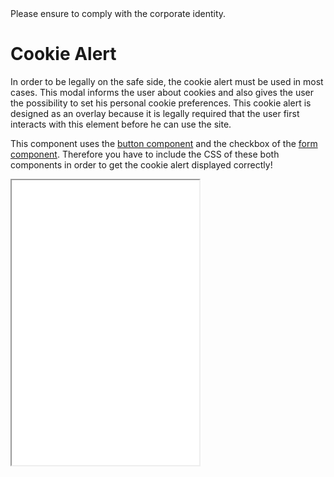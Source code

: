 <AlertInfo alertHeadline="Modifiable">
Please ensure to comply with the corporate identity.
</AlertInfo>

# Cookie Alert

In order to be legally on the safe side, the cookie alert must be used in most cases. This modal informs the user about cookies and also gives the user the possibility to set his personal cookie preferences. This cookie alert is designed as an overlay because it is legally required that the user first interacts with this element before he can use the site.

This component uses the [button component](../Button/Button.md) and the checkbox of the [form component](../Form/Form.md). Therefore you have to include the CSS of these both components in order to get the cookie alert displayed correctly!

<ContentRack
    fields='
        "preview": {
            "src": "examples/CookieAlertExample.html",
            "type": "link"
        },
        "<html>":{
            "src": "examples/CookieAlertExample.html",
            "type": "content",
            "selector": "#app"
        },
        "JS":{
            "src": "examples/cookieAlert.js",
            "type": "content"
        }
    '
 />

<Iframe src="examples/CookieAlertExample.html" style="min-height: 28.5rem; max-height: 28.5rem;" title="Cookie alert" alt="CookieAlertExample" />

The cookie alert uses the `<dialog>` element. In order to get the correct styling applied to it, you have to use the `.cookie-alert` class.
This dialog element is the transparent black background. Inside this `<dialog>` element you should create a `<div>` with the class `.cookie-alert-modal` applied to it. This is the wrapper element for all the content elements of this component:

* title as a `<h2>` element with the class `.h5`
* description as a `<p>` tag and the class `.cookie-alert-description`
* more-details link `.cookie-alert-detail-link`
* *accept all* cookies button
* the cookie configuration collapsible `<div>` `.cookie-alert-configuration`
  * the checkboxes wrapper `<div>` `.cookie-alert-configuration-settings`
    * the labels of each checkbox `.cookie-alert-checkbox-label`
  * the *accept configuration* button

The detailed structure of this component can be seen in the above example. Best practice is to place the cookie alert component as the first element in the body of each page. Additionaly it is mandatory to place a link to your cookie-information page into the description text! **Be aware, that on the cookie-information page there shouldn't be any cookie-alert. Because otherwise the visitor is not able to read the information before accepting anything. Thus you should not save or use any cookies on this page because the visitor has not accepted anything.**

## Accessibility

Because this component is a legal requirement, special attention should be paid to good accessibility! One important thing is to not use a `<div>` but a `<dialog>` element to tell especially screenreaders that this element is an overlay which stays in front of other content. Also some aria-attributes should be added. The `aria-labelledby` and the `aria-describedby` attributes should reference to the appropriate element in the modal (title and description). Also the special `open` attribute of the `<dialog>` element should get set correctly. You can find a description of this html element on it's dedicated page on the [MDN web docs](https://developer.mozilla.org/de/docs/Web/HTML/Element/dialog). It's also a good practice to set the [role element](https://developer.mozilla.org/en-US/docs/Web/Accessibility/ARIA/Roles/dialog_role) (`role="dialog"`) for supporting browsers. The modal div (`.cookie-alert-modal`) has the attribute `aria-modal="true"` attatched to it.

For the collapsable cookie configuration at the bottom of the cookie dialog, you should add `aria-controls="id"`. The configuration (`.cookie-alert-configuration`) needs also some additional attributes for accessibility: `aria-controls="id"`, `aria-labelledby="id"`, `aria-expanded="false"`. What these attributes are doing can be read in the two examples [W3: dialog-modal](https://www.w3.org/TR/wai-aria-practices/examples/dialog-modal/dialog.html) and [W3: accordion](https://www.w3.org/TR/wai-aria-practices/examples/accordion/accordion.html).

To also get the correct tab order for users only using their keyboard or other tools, the tabindex of the *accept all* button should be set to `tabindex="1"` and all the other clickable elements of the cookie alert to `tabindex="2"`. So the user first must tab through the cookie alert, before accessing the website itself. The *accept all* button has tabindex 1 because this element should have the inital focus.

## JavaScript

With our JavaScript we have focused on the usage in [CookieBot](https://cookiebot.com/) because this is the most used tool by our users. Because of that we have written this component's JavaScript in the "old-fashioned" way with `ES5 syntax`. This way you can simply copy paste our JavaScript into your *CookieBot* console. But more to this further below.

To make your `HTML` work with our JavaScript, you have to apply the coorect `data-controller`s. Every element, that causes some JavaScript code execution needs one of the following attributes:

* the `<dialog>` element should have the attribute `data-controller="cookie-alert"` attatched to it
* the more details link `.cookie-alert-detail-link` has the attribute `data-controller="cookie-alert/detail-link"`
* for the *accept all* button `data-controller="cookie-alert/button/accept"`
* the configuration element `.cookie-alert-configuration` needs the `data-controller="cookie-alert/configuration"` attribtue attatched
* the *accept configuration* button has the attribute `data-controller="cookie-alert/button/configuration"`
* the *close* buttons or links must have the attribute `data-controller="cookie-alert/button/close"`

Our JavaScript parses the elements with the above mentioned `data-attributes` and adds three click event listener to the two buttons (*accept all* and *accept configuration*) and to the *more details* link. These click event listeners implement some functionality like setting up the appropriate accessibility attributes or disabling the primary CTA button when showing more details.
The JavaScript of this component exposes three methods that can be used:

### Accept cookies

`window.cake.cookie.acceptCookies: function (optinPreferences, optinStatistics, optinMarketing) {…}`. This method simply saves the configuration set by the user. If the user for example clicks the *accept all* button, all three parameters are set to `true`:

```javascript
acceptAllButton.addEventListener ("click", function () {
    window.cake.cookie.acceptCookies (true, true, true);
});
```

### Show cookie alert

`window.cake.cookie.showCookieAlert: function () {…}`. With this method you can show the cookie alert and initialize all the event listeners needed by this component.

```javascript
window.cake.cookie.showCookieAlert (forcedFocus = true);
```

This method has also an optional property `forcedFocus`, which can force the customers browser to keep focus on the relevant elements of our cookie alert. This property is set to `true` as default but if `forcedFocus` is set to `false`, it will not change anything in the default focus handling of the browser.

### Hide cookie alert

`window.cake.cookie.hideCookieAlert: function () {…}` This method simply hides the cookie alert and removes all events added in the function above. **But please be sure to save the cookie configuration before with the first method mentioned!**

```javascript
window.cake.cookie.hideCookieAlert ();
```

## CookieBot integration

We have developed our cookie alert especially for [CookieBot](../../Customization/CookieBot/CookieBot.md), visit this dokumentaion if you are interestet in using our CookieBot Theme. 

## OneTrust integration

We also have developed a CAKE Theme for [OneTrust](../../Customization/OneTrust/OneTrust.md).
